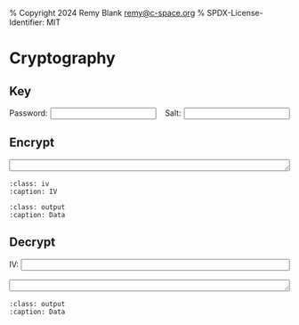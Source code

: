 % Copyright 2024 Remy Blank <remy@c-space.org>
% SPDX-License-Identifier: MIT

# Cryptography

<style>
.fields {
    display: flex;
    flex-direction: row;
    align-items: baseline;
    margin: 1rem 0;
    column-gap: 0.3rem;
}
.fields .pad {
    margin-left: 0.7rem;
}
.fields input {
    width: 100%;
}
.input {
    margin: 1rem 0;
}
.input textarea {
    width: 100%;
}
:is(.iv, .output) pre {
    word-break: break-all;
    white-space: pre-wrap;
}
.output pre.error {
    background-color: var(--pst-color-danger-bg);
}
</style>

<script type="module">
import {domLoaded, text, toBase64} from '../_static/tdoc/core.js';
import {decryptSecret, deriveKey, encryptSecret, random} from '../_static/tdoc/crypto.js';

let keyCache = {};

async function getKey(pwd, salt) {
    if (pwd !== keyCache.pwd || salt !== keyCache.salt) {
        keyCache = {pwd, salt, key: await deriveKey(pwd, salt)}
    }
    return keyCache.key;
}

await domLoaded;
const encIv = document.querySelector('#encrypt .iv pre');
const encOutput = document.querySelector('#encrypt .output pre');

async function encryptInput(key, plain) {
    const msg = await encryptSecret(key, plain);
    encIv.replaceChildren(text(msg.iv));
    encOutput.replaceChildren(text(msg.data));
    return msg;
}

const decOutput = document.querySelector('#decrypt .output pre');

async function decryptInput(key, iv, data) {
    const plain = await decryptSecret(key, {iv, data});
    decOutput.replaceChildren(text(
        plain === null ? "Decryption failed" : plain !== '' ? plain : " "));
    decOutput.classList.toggle('error', plain === null);
}

const pwd = document.querySelector('.tdoc-password');
pwd.value = await toBase64(random(15));
const salt = document.querySelector('.tdoc-salt');
salt.value = await toBase64(random(9));

const encInput = document.querySelector('#encrypt textarea');

const decIv = document.querySelector('#decrypt .tdoc-iv');
const decInput = document.querySelector('#decrypt textarea');

let encPending = false, decPending = false;
let running;

async function run() {
    try {
        for (;;) {
            const [enc, dec] = [encPending, decPending];
            if (!(enc || dec)) break;
            const [pwdValue, saltValue] = [pwd.value, salt.value];
            const encInputValue = encInput.value;
            let [decIvValue, decInputValue] = [decIv.value, decInput.value];
            const key = await getKey(pwdValue, saltValue);
            if (enc) {
                encPending = false;
                const {iv, data} = await encryptInput(key, encInputValue);
                decIvValue = decIv.value = iv;
                decInputValue = decInput.value =
                    decInput.parentNode.dataset.text = data;
            }
            if (enc || dec) {
                decPending = false;
                await decryptInput(key, decIvValue, decInputValue);
            }
        }
    } finally {
        running = undefined;
    }
}

function update(enc, dec=false) {
    [encPending, decPending] = [encPending || enc, decPending || dec];
    if (running) return;
    running = run();
}

pwd.addEventListener('input', () => update(true));
salt.addEventListener('input', () => update(true));
encInput.addEventListener('input', () => update(true));
decIv.addEventListener('input', () => update(false, true));
decInput.addEventListener('input', () => update(false, true));

update(true);
</script>

## Key

<div class="fields">
<div>Password:</div><input type="text" class="tdoc-password">
<div class="pad">Salt:</div><input type="text" class="tdoc-salt">
</div>

## Encrypt

<div class="input tdoc-autosize">
<textarea rows="1" autocapitalize="off" autocomplete="off"
 autocorrect="off" spellcheck="false"
 oninput="this.parentNode.dataset.text = this.value"></textarea>
</div>

```{code-block} text
:class: iv
:caption: IV
```

```{code-block} text
:class: output
:caption: Data
```

## Decrypt

<div class="fields">
<div>IV:</div><input type="text" class="tdoc-iv">
</div>

<div class="input tdoc-autosize">
<textarea rows="1" autocapitalize="off" autocomplete="off"
 autocorrect="off" spellcheck="false"
 oninput="this.parentNode.dataset.text = this.value"></textarea>
</div>

```{code-block} text
:class: output
:caption: Data
```
